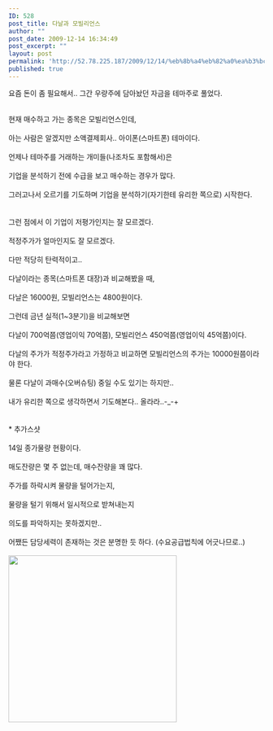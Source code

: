 ```yaml
---
ID: 528
post_title: 다날과 모빌리언스
author: ""
post_date: 2009-12-14 16:34:49
post_excerpt: ""
layout: post
permalink: 'http://52.78.225.187/2009/12/14/%eb%8b%a4%eb%82%a0%ea%b3%bc-%eb%aa%a8%eb%b9%8c%eb%a6%ac%ec%96%b8%ec%8a%a4/'
published: true
---
```

요즘 돈이 좀 필요해서.. 그간 우량주에 담아놨던 자금을 테마주로 풀었다.
<DIV><BR></DIV>
<DIV>현재 매수하고 가는 종목은 모빌리언스인데, </DIV>
<DIV><BR></DIV>
<DIV>아는 사람은 알겠지만 소액결제회사.. 아이폰(스마트폰) 테마이다.</DIV>
<DIV><BR></DIV>
<DIV>언제나 테마주를 거래하는 개미들(나조차도 포함해서)은</DIV>
<DIV><BR></DIV>
<DIV>기업을 분석하기 전에 수급을 보고 매수하는 경우가 많다.</DIV>
<DIV><BR></DIV>
<DIV>그러고나서 오르기를 기도하며 기업을 분석하기(자기한테 유리한 쪽으로) 시작한다.</DIV>
<DIV><BR></DIV>
<DIV><BR></DIV>
<DIV>그런 점에서 이 기업이 저평가인지는 잘 모르겠다.</DIV>
<DIV><BR></DIV>
<DIV>적정주가가 얼마인지도 잘 모르겠다.</DIV>
<DIV><BR></DIV>
<DIV>다만 적당히 탄력적이고..</DIV>
<DIV><BR></DIV>
<DIV>다날이라는 종목(스마트폰 대장)과 비교해봤을 때,</DIV>
<DIV><BR></DIV>
<DIV>다날은 16000원, 모빌리언스는 4800원이다.</DIV>
<DIV><BR></DIV>
<DIV>그런데 금년 실적(1~3분기)을 비교해보면</DIV>
<DIV><BR></DIV>
<DIV>다날이 700억쯤(영업이익 70억쯤), 모빌리언스 450억쯤(영업이익 45억쯤)이다.</DIV>
<DIV><BR></DIV>
<DIV>다날의 주가가 적정주가라고 가정하고 비교하면 모빌리언스의 주가는 10000원쯤이라야 한다.</DIV>
<DIV><BR></DIV>
<DIV>물론 다날이 과매수(오버슈팅) 중일 수도 있기는 하지만..</DIV>
<DIV><BR></DIV>
<DIV>내가 유리한 쪽으로 생각하면서 기도해본다.. 올라라..-_-+</DIV>
<DIV><BR></DIV>
<DIV><BR></DIV>
<DIV>* 추가스샷</DIV>
<DIV><BR></DIV>
<DIV>14일 종가물량 현황이다. </DIV>
<DIV><BR></DIV>
<DIV>매도잔량은 몇 주 없는데, 매수잔량을 꽤 많다.</DIV>
<DIV><BR></DIV>
<DIV>주가를 하락시켜 물량을 털어가는지,</DIV>
<DIV><BR></DIV>
<DIV>물량을 털기 위해서 일시적으로 받쳐내는지</DIV>
<DIV><BR></DIV>
<DIV>의도를 파악하지는 못하겠지만..</DIV>
<DIV><BR></DIV>
<DIV>어쨌든 담당세력이 존재하는 것은 분명한 듯 하다. (수요공급법칙에 어긋나므로..)</DIV>
<DIV><BR></DIV>
<DIV><img src="http://52.78.225.187/wp-content/uploads/1/3385346077.png" width="331" height="328" /><BR></DIV>